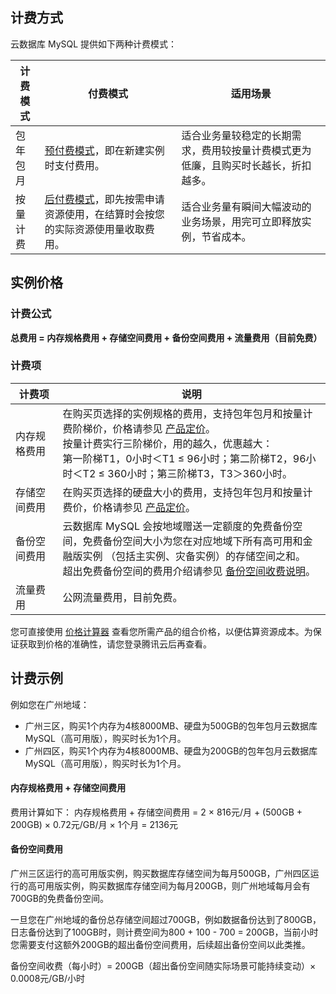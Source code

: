 ## 计费方式
云数据库 MySQL 提供如下两种计费模式：

| 计费模式 | 付费模式 |  适用场景 | 
|---------|---------|---------|
| 包年包月 |[预付费模式](https://cloud.tencent.com/document/product/555/9618)，即在新建实例时支付费用。| 适合业务量较稳定的长期需求，费用较按量计费模式更为低廉，且购买时长越长，折扣越多。| 
| 按量计费 |[后付费模式](https://cloud.tencent.com/document/product/555/9617)，即先按需申请资源使用，在结算时会按您的实际资源使用量收取费用。| 适合业务量有瞬间大幅波动的业务场景，用完可立即释放实例，节省成本。| 

## 实例价格

### 计费公式
**总费用 = 内存规格费用 + 存储空间费用 + 备份空间费用 + 流量费用（目前免费）**

### 计费项
<table>
<thead>
<tr>
<th width="15%">计费项</th>
<th>说明</th>
</tr>
</thead>
<tbody><tr>
<td>内存规格费用<br></td>
<td>在购买页选择的实例规格的费用，支持包年包月和按量计费阶梯价，价格请参见 <a href="https://buy.cloud.tencent.com/price/cdb/overview" target="_blank">产品定价</a>。<br>按量计费实行三阶梯价，用的越久，优惠越大：<br>第一阶梯T1，0小时＜T1 ≤ 96小时；第二阶梯T2，96小时＜T2 ≤ 360小时；第三阶梯T3，T3＞360小时。</td>
</tr>
<tr>
<td>存储空间费用</td>
<td>在购买页选择的硬盘大小的费用，支持包年包月和按量计费价，价格请参见 <a href="https://buy.cloud.tencent.com/price/cdb/overview" target="_blank">产品定价</a>。</td>
</tr>
<tr>
<td>备份空间费用</td>
<td>云数据库 MySQL 会按地域赠送一定额度的免费备份空间，免费备份空间大小为您在对应地域下所有高可用和金融版实例 （包括主实例、灾备实例）的存储空间之和。<br>超出免费备份空间的费用介绍请参见 <a href="https://cloud.tencent.com/document/product/236/36263" target="_blank">备份空间收费说明</a>。</td>
</tr>
<tr>
<td>流量费用</td>
<td>公网流量费用，目前免费。</td>
</tr>
</tbody></table>

您可直接使用 [价格计算器](https://buy.cloud.tencent.com/price/cdb/calculator) 查看您所需产品的组合价格，以便估算资源成本。为保证获取到价格的准确性，请您登录腾讯云后再查看。

## 计费示例
例如您在广州地域：
- 广州三区，购买1个内存为4核8000MB、硬盘为500GB的包年包月云数据库 MySQL（高可用版），购买时长为1个月。
- 广州四区，购买1个内存为4核8000MB、硬盘为200GB的包年包月云数据库 MySQL（高可用版），购买时长为1个月。

#### 内存规格费用 + 存储空间费用
费用计算如下：
内存规格费用 + 存储空间费用 = 2 × 816元/月 + (500GB + 200GB) × 0.72元/GB/月 × 1个月 = 2136元

#### 备份空间费用
广州三区运行的高可用版实例，购买数据库存储空间为每月500GB，广州四区运行的高可用版实例，购买数据库存储空间为每月200GB，则广州地域每月会有700GB的免费备份空间。

一旦您在广州地域的备份总存储空间超过700GB，例如数据备份达到了800GB，日志备份达到了100GB时，则计费空间为800 + 100 - 700 = 200GB，当前小时您需要支付这额外200GB的超出备份空间费用，后续超出备份空间以此类推。

备份空间收费（每小时）= 200GB（超出备份空间随实际场景可能持续变动）× 0.0008元/GB/小时

